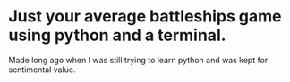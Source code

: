 # Just your average battleships game using python and a terminal.
Made long ago when I was still trying to learn python and was kept for sentimental value. 
